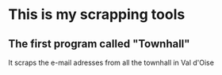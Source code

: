 <h1>This is my scrapping tools</h1>

<h2>The first program called "Townhall"</h2>
<p>It scraps the e-mail adresses from all the townhall in Val d'Oise</p>
